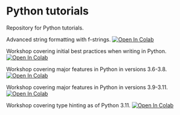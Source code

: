 # Python tutorials
Repository for Python tutorials.

Advanced string formatting with f-strings. <a href="https://colab.research.google.com/github/mcstroh/python-tutorials/blob/main/String_formatting_with_fstrings.ipynb" target="_parent" rel="noopener"><img src="https://colab.research.google.com/assets/colab-badge.svg" alt="Open In Colab" /></a>

Workshop covering initial best practices when writing in Python. <a href="https://colab.research.google.com/github/mcstroh/python-tutorials/blob/main/Writing_Presentable_Code.ipynb" target="_parent" rel="noopener"><img src="https://colab.research.google.com/assets/colab-badge.svg" alt="Open In Colab" /></a>

Workshop covering major features in Python in versions 3.6-3.8. <a href="https://colab.research.google.com/github/mcstroh/python-tutorials/blob/main/Adventures_in_Python_1.ipynb" target="_parent" rel="noopener"><img src="https://colab.research.google.com/assets/colab-badge.svg" alt="Open In Colab" /></a>

Workshop covering major features in Python in versions 3.9-3.11. <a href="https://colab.research.google.com/github/mcstroh/python-tutorials/blob/main/Advances_in_Python_39_through_311.ipynb" target="_parent" rel="noopener"><img src="https://colab.research.google.com/assets/colab-badge.svg" alt="Open In Colab" /></a>

Workshop covering type hinting as of Python 3.11. <a href="https://colab.research.google.com/github/mcstroh/python-tutorials/blob/main/Type_hinting.ipynb" target="_parent" rel="noopener"><img src="https://colab.research.google.com/assets/colab-badge.svg" alt="Open In Colab" /></a>
